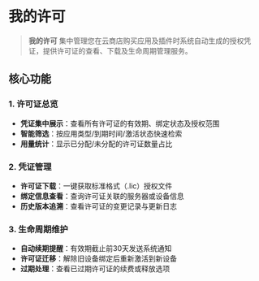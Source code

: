 # 我的许可

> **我的许可** 集中管理您在云商店购买应用及插件时系统自动生成的授权凭证，提供许可证的查看、下载及生命周期管理服务。

## 核心功能

### 1. 许可证总览
- **凭证集中展示**：查看所有许可证的有效期、绑定状态及授权范围
- **智能筛选**：按应用类型/到期时间/激活状态快速检索
- **用量统计**：显示已分配/未分配的许可证数量占比

### 2. 凭证管理
- **许可证下载**：一键获取标准格式（.lic）授权文件
- **绑定信息查看**：查询许可证关联的服务器或设备信息
- **历史版本追溯**：查看许可证的变更记录与更新日志

### 3. 生命周期维护
- **自动续期提醒**：有效期截止前30天发送系统通知
- **许可证迁移**：解除旧设备绑定后重新激活到新设备
- **过期处理**：查看已过期许可证的续费或释放选项